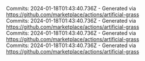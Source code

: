 Commits: 2024-01-18T01:43:40.736Z - Generated via https://github.com/marketplace/actions/artificial-grass
<br>
Commits: 2024-01-18T01:43:40.736Z - Generated via https://github.com/marketplace/actions/artificial-grass
<br>
Commits: 2024-01-18T01:43:40.736Z - Generated via https://github.com/marketplace/actions/artificial-grass
<br>
Commits: 2024-01-18T01:43:40.736Z - Generated via https://github.com/marketplace/actions/artificial-grass
<br>
